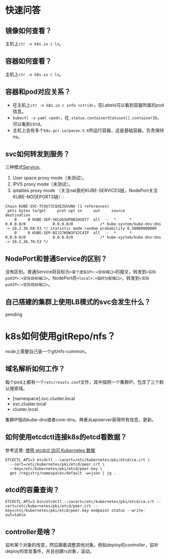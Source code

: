 # 快速问答

## 镜像如何查看？

主机上`ctr -n k8s.io i ls`。

## 容器如何查看？

主机上`ctr -n k8s.io c ls`。

## 容器和pod对应关系？

- 在主机上`ctr -n k8s.io c info <ctrid>`，在Labels可以看到容器所属的pod信息。
- `kubectl -o yaml <pod>`，在`.status.containerStatuses[].containerID`，可以看到ctrid。
- 主机上会有多个`k8s.gcr.io/pause:3.6`所运行容器，这是基础容器，负责保持ns。

## svc如何转发到服务？

三种模式[Service](https://kubernetes.io/docs/concepts/services-networking/service/)。

1. User space proxy mode（未测试）。
2. IPVS proxy mode（未测试）。
3. iptables proxy mode （关注nat表的KUBE-SERVICES链，NodePort关注KUBE-NODEPORTS链）:

```
Chain KUBE-SVC-TCOU7JCQXEZGVUNU (1 references)
 pkts bytes target     prot opt in     out     source               destination         
    0     0 KUBE-SEP-SKLOGSUPQB2HSQ77  all  --  *      *       0.0.0.0/0            0.0.0.0/0            /* kube-system/kube-dns:dns -> 10.2.36.68:53 */ statistic mode random probability 0.50000000000
    0     0 KUBE-SEP-BIJ27KOW3FV2C4IP  all  --  *      *       0.0.0.0/0            0.0.0.0/0            /* kube-system/kube-dns:dns -> 10.2.36.70:53 */
```

## NodePort和普通Service的区别？

没有区别。普通Service将目标为`<某个虚拟IP>:<目标端口>`的报文，转发到`<实际podIP>:<实际目标端口>`。NodePort将`<local>:<临时分配端口>`，转发到`<实际podIP>:<实际目标端口>`。

## 自己搭建的集群上使用LB模式的svc会发生什么？

pending

# k8s如何使用gitRepo/nfs？

node上需要自己装一个git/nfs-common。

## 域名解析如何工作？

每个pod上都有一个`/etc/resolv.conf`文件，其中指明一个集群IP。包含了三个默认搜索域。

* [namespace].svc.cluster.local
* svc.cluster.local
* cluster.local

集群IP指向kube-dns或者core-dns。两者从apiserver获得所有信息，更新。

## 如何使用etcdctl连接k8s的etcd看数据？

参考这里: [使用 etcdctl 访问 Kubernetes 数据](https://jimmysong.io/kubernetes-handbook/guide/using-etcdctl-to-access-kubernetes-data.html)

```
ETCDCTL_API=3 etcdctl --cacert=/etc/kubernetes/pki/etcd/ca.crt \
  --cert=/etc/kubernetes/pki/etcd/peer.crt \
  --key=/etc/kubernetes/pki/etcd/peer.key \
  get /registry/namespaces/default -w=json | jq .
```

## etcd的容量查询？

```
ETCDCTL_API=3 bin/etcdctl --cacert=/etc/kubernetes/pki/etcd/ca.crt --cert=/etc/kubernetes/pki/etcd/peer.crt --key=/etc/kubernetes/pki/etcd/peer.key endpoint status --write-out=table
```

## controller是啥？

监听某个对象的改变，然后跟着调整其他对象。例如deploy的controller，监听deploy的改变事件，并且创建rs对象，滚动。
